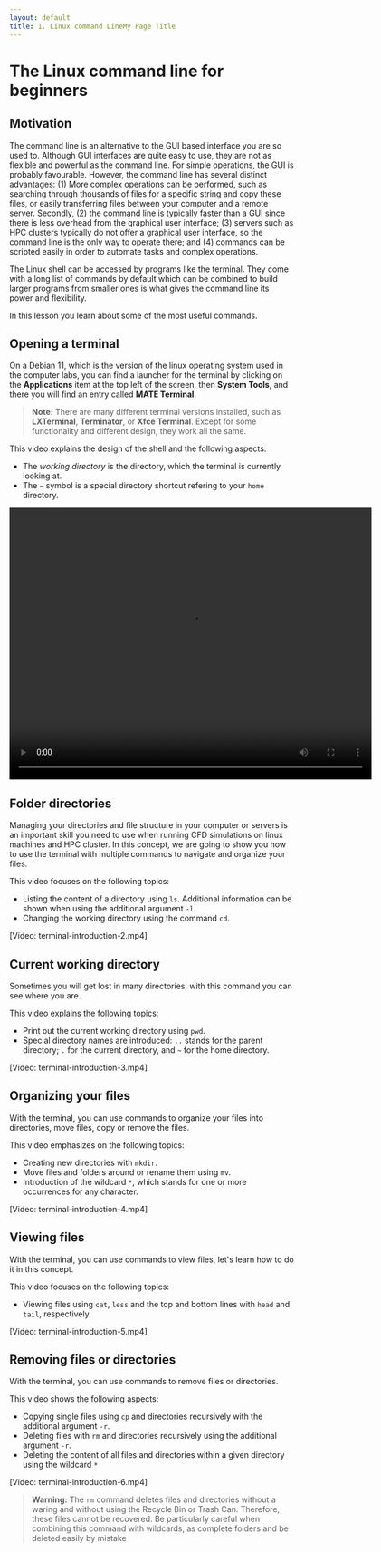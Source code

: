 ```yaml
---
layout: default
title: 1. Linux command LineMy Page Title
---
```



# The Linux command line for beginners

## Motivation

The command line is an alternative to the GUI based interface you are so used to. Although GUI interfaces are quite easy to use, they are not as flexible and powerful as the command line. For simple operations, the GUI is probably favourable. However, the command line has several distinct advantages: (1) More complex operations can be performed, such as searching through thousands of files for a specific string and copy these files, or easily transferring files between your computer and a remote server. Secondly, (2) the command line is typically faster than a GUI since there is less overhead from the graphical user interface; (3) servers such as HPC clusters typically do not offer a graphical user interface, so the command line is the only way to operate there; and (4) commands can be scripted easily in order to automate tasks and complex operations.

The Linux shell can be accessed by programs like the terminal. They come with a long list of commands by default which can be combined to build larger programs from smaller ones is what gives the command line its power and flexibility.

In this lesson you learn about some of the most useful commands.

## Opening a terminal

On a Debian 11, which is the version of the linux operating system used in the computer labs, you can find a launcher for the terminal by clicking on the **Applications** item at the top left of the screen, then **System Tools**, and there you will find an entry called **MATE Terminal**.

> **Note:** There are many different terminal versions installed, such as **LXTerminal**, **Terminator**, or **Xfce Terminal**. Except for some functionality and different design, they work all the same.

This video explains the design of the shell and the following aspects:

- The *working directory* is the directory, which the terminal is currently looking at.
- The `~` symbol is a special directory shortcut refering to your `home` directory.

<video width="640" height="480" controls preload="metadata">
  <source src="videos/terminal-introduction-1.mp4" type="video/mp4">
  Your browser does not support the video tag.
</video>

## Folder directories

Managing your directories and file structure in your computer or servers is an important skill you need to use when running CFD simulations on linux machines and HPC cluster. In this concept, we are going to show you how to use the terminal with multiple commands to navigate and organize your files.

This video focuses on the following topics:
- Listing the content of a directory using `ls`. Additional information can be shown when using the additional argument `-l`.
- Changing the working directory using the command `cd`.

[Video: terminal-introduction-2.mp4]

## Current working directory

Sometimes you will get lost in many directories, with this command you can see where you are.

This video explains the following topics:
- Print out the current working directory using `pwd`.
- Special directory names are introduced: `..` stands for the parent directory; `.` for the current directory, and `~` for the home directory.

[Video: terminal-introduction-3.mp4]

## Organizing your files

With the terminal, you can use commands to organize your files into directories, move files, copy or remove the files.

This video emphasizes on the following topics:

- Creating new directories with `mkdir`.
- Move files and folders around or rename them using `mv`.
- Introduction of the wildcard `*`, which stands for one or more occurrences for any character.

[Video: terminal-introduction-4.mp4]

## Viewing files

With the terminal, you can use commands to view files, let's learn how to do it in this concept.

This video focuses on the following topics:

- Viewing files using `cat`, `less` and the top and bottom lines with `head` and `tail`, respectively.

[Video: terminal-introduction-5.mp4]

## Removing files or directories

With the terminal, you can use commands to remove files or directories.

This video shows the following aspects:

- Copying single files using `cp` and directories recursively with the additional argument `-r`.
- Deleting files with `rm` and directories recursively using the additional argument `-r`.
- Deleting the content of all files and directories within a given directory using the wildcard `*`

[Video: terminal-introduction-6.mp4]

> **Warning:** The `rm` command deletes files and directories without a waring and without using the Recycle Bin or Trash Can. Therefore, these files cannot be recovered. Be particularly careful when combining this command with wildcards, as complete folders and be deleted easily by mistake
